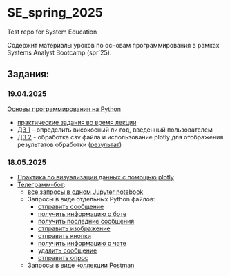 # SE_spring_2025
Test repo for System Education

Содержит материалы уроков по основам программирования в рамках Systems Analyst Bootcamp (spr`25).

## Задания:

### 19.04.2025
[Основы программирования на Python](./pythonBase/)
- [практические задания во время лекции](./pythonBase/theory_work.ipynb)
- [ДЗ 1](./pythonBase/leapYear.py) - определить високосный ли год, введенный пользователем
- [ДЗ 2](./pythonBase/RadarChart.ipynb) - обработка csv файла и использование plotly для отображения результатов обработки ([результат](./pythonBase/radarChart.png))

### 18.05.2025
- [Практика по визуализации данных с помощью plotly](./dataVis/tasks.ipynb)
- [Телеграмм-бот](./TG_bot/):
    - [все запросы в одном Jupyter notebook](./TG_bot/summary.ipynb)
    - Запросы в виде отдельных Python файлов:
        - [отправить сообщение](./TG_bot/testRequests/send_msg.py)
        - [получить информацию о боте](./TG_bot/testRequests/get_bot_info.py)
        - [получить последние сообщения](./TG_bot/testRequests/get_updates.py)
        - [отправить изображение](./TG_bot/testRequests/send_img.py)
        - [отправить кнопки](./TG_bot/testRequests/send_btn.py)
        - [получить информацию о чате](./TG_bot/testRequests/get_chat_info.py)
        - [удалить сообщение](./TG_bot/testRequests/delete_msg.py)
        - [отправить опрос](./TG_bot/testRequests/send_pull.py)
    - Запросы в виде [коллекции Postman][def]

[def]: https://.postman.co/workspace/My-Workspace~1f6837db-6158-4bf1-8c67-9d14a5aa4a80/collection/27545975-2aafa569-da1b-4c35-8843-faeb024004e1?action=share&creator=27545975&active-environment=27545975-5c4ad65b-0756-4d88-b089-50d63e91ae96